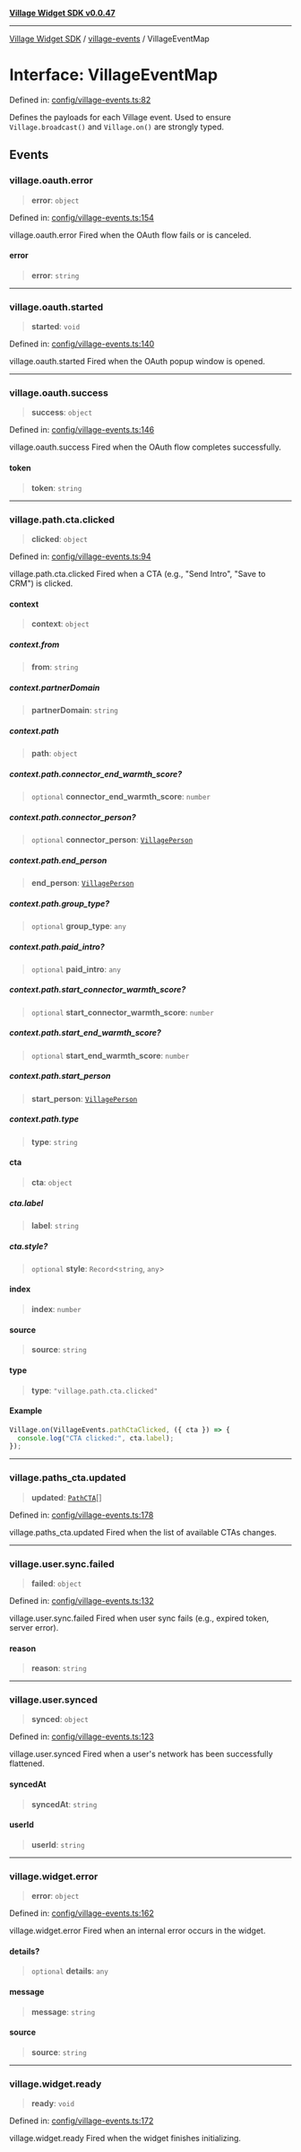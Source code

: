 [**Village Widget SDK v0.0.47**](../../README.md)

***

[Village Widget SDK](../../modules.md) / [village-events](../README.md) / VillageEventMap

# Interface: VillageEventMap

Defined in: [config/village-events.ts:82](https://github.com/VillageHQ/village-widget-sdk/blob/86cfd96e28460c83fceb46b43e5203c7ff1d1e74/config/village-events.ts#L82)

Defines the payloads for each Village event.
Used to ensure `Village.broadcast()` and `Village.on()` are strongly typed.

## Events

### village.oauth.error

> **error**: `object`

Defined in: [config/village-events.ts:154](https://github.com/VillageHQ/village-widget-sdk/blob/86cfd96e28460c83fceb46b43e5203c7ff1d1e74/config/village-events.ts#L154)

village.oauth.error
Fired when the OAuth flow fails or is canceled.

#### error

> **error**: `string`

***

### village.oauth.started

> **started**: `void`

Defined in: [config/village-events.ts:140](https://github.com/VillageHQ/village-widget-sdk/blob/86cfd96e28460c83fceb46b43e5203c7ff1d1e74/config/village-events.ts#L140)

village.oauth.started
Fired when the OAuth popup window is opened.

***

### village.oauth.success

> **success**: `object`

Defined in: [config/village-events.ts:146](https://github.com/VillageHQ/village-widget-sdk/blob/86cfd96e28460c83fceb46b43e5203c7ff1d1e74/config/village-events.ts#L146)

village.oauth.success
Fired when the OAuth flow completes successfully.

#### token

> **token**: `string`

***

### village.path.cta.clicked

> **clicked**: `object`

Defined in: [config/village-events.ts:94](https://github.com/VillageHQ/village-widget-sdk/blob/86cfd96e28460c83fceb46b43e5203c7ff1d1e74/config/village-events.ts#L94)

village.path.cta.clicked
Fired when a CTA (e.g., "Send Intro", "Save to CRM") is clicked.

#### context

> **context**: `object`

##### context.from

> **from**: `string`

##### context.partnerDomain

> **partnerDomain**: `string`

##### context.path

> **path**: `object`

##### context.path.connector\_end\_warmth\_score?

> `optional` **connector\_end\_warmth\_score**: `number`

##### context.path.connector\_person?

> `optional` **connector\_person**: [`VillagePerson`](VillagePerson.md)

##### context.path.end\_person

> **end\_person**: [`VillagePerson`](VillagePerson.md)

##### context.path.group\_type?

> `optional` **group\_type**: `any`

##### context.path.paid\_intro?

> `optional` **paid\_intro**: `any`

##### context.path.start\_connector\_warmth\_score?

> `optional` **start\_connector\_warmth\_score**: `number`

##### context.path.start\_end\_warmth\_score?

> `optional` **start\_end\_warmth\_score**: `number`

##### context.path.start\_person

> **start\_person**: [`VillagePerson`](VillagePerson.md)

##### context.path.type

> **type**: `string`

#### cta

> **cta**: `object`

##### cta.label

> **label**: `string`

##### cta.style?

> `optional` **style**: `Record`\<`string`, `any`\>

#### index

> **index**: `number`

#### source

> **source**: `string`

#### type

> **type**: `"village.path.cta.clicked"`

#### Example

```ts
Village.on(VillageEvents.pathCtaClicked, ({ cta }) => {
  console.log("CTA clicked:", cta.label);
});
```

***

### village.paths\_cta.updated

> **updated**: [`PathCTA`](../../global/interfaces/PathCTA.md)[]

Defined in: [config/village-events.ts:178](https://github.com/VillageHQ/village-widget-sdk/blob/86cfd96e28460c83fceb46b43e5203c7ff1d1e74/config/village-events.ts#L178)

village.paths_cta.updated
Fired when the list of available CTAs changes.

***

### village.user.sync.failed

> **failed**: `object`

Defined in: [config/village-events.ts:132](https://github.com/VillageHQ/village-widget-sdk/blob/86cfd96e28460c83fceb46b43e5203c7ff1d1e74/config/village-events.ts#L132)

village.user.sync.failed
Fired when user sync fails (e.g., expired token, server error).

#### reason

> **reason**: `string`

***

### village.user.synced

> **synced**: `object`

Defined in: [config/village-events.ts:123](https://github.com/VillageHQ/village-widget-sdk/blob/86cfd96e28460c83fceb46b43e5203c7ff1d1e74/config/village-events.ts#L123)

village.user.synced
Fired when a user's network has been successfully flattened.

#### syncedAt

> **syncedAt**: `string`

#### userId

> **userId**: `string`

***

### village.widget.error

> **error**: `object`

Defined in: [config/village-events.ts:162](https://github.com/VillageHQ/village-widget-sdk/blob/86cfd96e28460c83fceb46b43e5203c7ff1d1e74/config/village-events.ts#L162)

village.widget.error
Fired when an internal error occurs in the widget.

#### details?

> `optional` **details**: `any`

#### message

> **message**: `string`

#### source

> **source**: `string`

***

### village.widget.ready

> **ready**: `void`

Defined in: [config/village-events.ts:172](https://github.com/VillageHQ/village-widget-sdk/blob/86cfd96e28460c83fceb46b43e5203c7ff1d1e74/config/village-events.ts#L172)

village.widget.ready
Fired when the widget finishes initializing.

